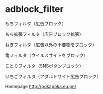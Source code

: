 # adblock_filter

もちフィルタ（広告ブロック）

もち拡張フィルタ（広告ブロック拡張）

ねぎフィルタ（広告以外の不要物をブロック）

亀フィルタ（ウイルスサイトをブロック）

ことりフィルタ（SNSボタンブロック）

いちごフィルタ（アダルトサイト広告ブロック）

Homepage http://pokapoka.eu.pn/


